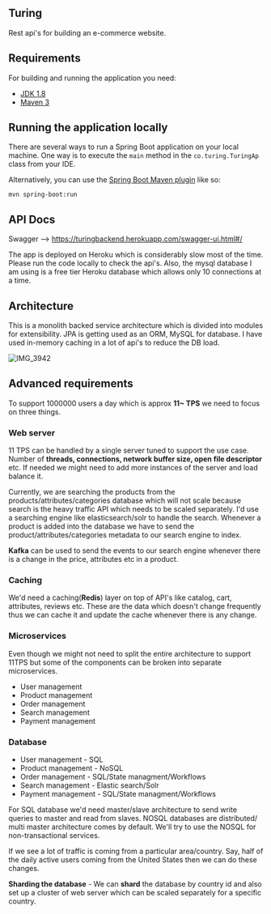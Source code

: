 ## Turing

Rest api's for building an e-commerce website. 

## Requirements

For building and running the application you need:

- [JDK 1.8](http://www.oracle.com/technetwork/java/javase/downloads/jdk8-downloads-2133151.html)
- [Maven 3](https://maven.apache.org)

## Running the application locally

There are several ways to run a Spring Boot application on your local machine. One way is to execute the `main` method in the `co.turing.TuringAp` class from your IDE.

Alternatively, you can use the [Spring Boot Maven plugin](https://docs.spring.io/spring-boot/docs/current/reference/html/build-tool-plugins-maven-plugin.html) like so:

```shell
mvn spring-boot:run
```

## API Docs

Swagger --> https://turingbackend.herokuapp.com/swagger-ui.html#/

The app is deployed on Heroku which is considerably slow most of the time. Please run the code locally to check the api's. Also, the mysql database I am using is a free tier Heroku database which allows only 10 connections at a time. 

## Architecture

This is a monolith backed service architecture which is divided into modules for extensibility. JPA is getting used as an ORM, MySQL for database. I have used in-memory caching in a lot of api's to reduce the DB load. 

![IMG_3942](https://user-images.githubusercontent.com/5608772/58866288-e898e100-86d5-11e9-93f9-11826c5c3a37.jpg)

## Advanced requirements

To support 1000000 users a day which is approx **11~ TPS** we need to focus on three things. 

### Web server

11 TPS can be handled by a single server tuned to support the use case. Number of **threads, connections, network buffer size, open file descriptor** etc. If needed we might need to add more instances of the server and load balance it.

Currently, we are searching the products from the products/attributes/categories database which will not scale because search is the heavy traffic API which needs to be scaled separately. I'd use a searching engine like elasticsearch/solr to handle the search. Whenever a product is added into the database we have to send the product/attributes/categories metadata to our search engine to index. 

**Kafka** can be used to send the events to our search engine whenever there is a change in the price, attributes etc in a product.

### Caching

We'd need a caching(**Redis**) layer on top of API's like catalog, cart, attributes, reviews etc. These are the data which doesn't change frequently thus we can cache it and update the cache whenever there is any change. 

### Microservices 

Even though we might not need to split the entire architecture to support 11TPS but some of the components can be broken into separate microservices. 

- User management 
- Product management
- Order management 
- Search management 
- Payment management


### Database 

- User management - SQL
- Product management - NoSQL
- Order management - SQL/State managment/Workflows
- Search management - Elastic search/Solr
- Payment management - SQL/State managment/Workflows

For SQL database we'd need master/slave architecture to send write queries to master and read from slaves. NOSQL databases are distributed/ multi master architecture comes by default. We'll try to use the NOSQL for non-transactional services.

If we see a lot of traffic is coming from a particular area/country. Say, half of the daily active users coming from the United States then we can do these changes. 

**Sharding the database** - We can **shard** the database by country id and also set up a cluster of web server which can be scaled separately for a specific country. 









